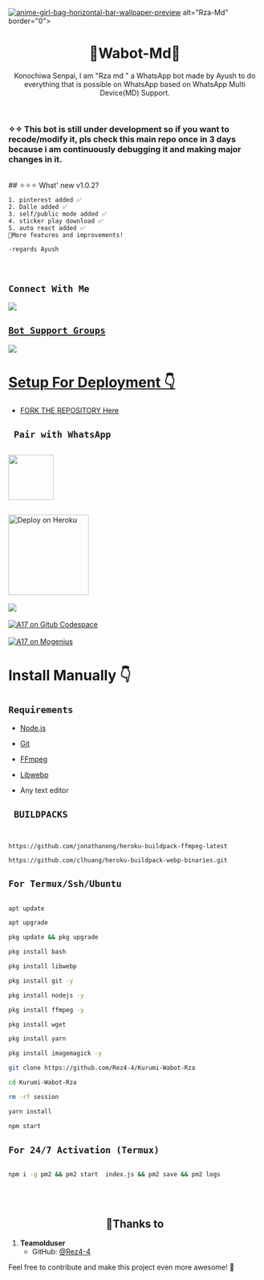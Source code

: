 <a href="https://ibb.co/ygKJyM6"><img src="https://i.ibb.co/sscrwDK/anime-girl-bag-horizontal-bar-wallpaper-preview.jpg" alt="anime-girl-bag-horizontal-bar-wallpaper-preview" border="0"></a> alt="Rza-Md" border="0"></a>
<h1 align="center">📝Wabot-Md📝<br></h1>

<p align="center"> 
  Konochiwa Senpai, I am "Rza md " a WhatsApp bot made by Ayush to do everything that is possible on WhatsApp based on WhatsApp Multi Device(MD) Support.
</p>
</br>

### ✧✧ This bot is still under development so if you want to recode/modify it, pls check this main repo once in 3 days because i am continuously debugging it and making major changes in it.
</br>
## ✧✧✧ What' new v1.0.2?

```
1. pinterest added ✅️
2. Dalle added ✅️
3. self/public mode added ✅️
4. sticker play download ✅️
5. auto react added ✅️
🔻More features and improvements!

-regards Ayush
```
</br>

## ```Connect With Me```

<p align="center">

<a href="https://api.whatsapp.com/send?phone=6283847334166&text=𝘩𝘦𝘭𝘭𝘰+𝘮𝘢𝘴𝘵𝘦𝘳"><img src="https://img.shields.io/badge/Contact Ayush-25D366?style=for-the-badge&logo=whatsapp&logoColor=white" />

</p>



## ```Bot Support Groups```
<p align="center">

<a href="https://chat.whatsapp.com/LBrZKtCpy7X1hZok3VyCNi"><img src="https://img.shields.io/badge/Join support group-25D366?style=for-the-badge&logo=whatsapp&logoColor=white" />

</p>


# Setup For Deployment 👇

- FORK THE REPOSITORY [Here](https://github.com/Rez4-4)


## ` Pair with WhatsApp`
<h2 align="left">  <a href="https://maria-pair-riders004.koyeb.app/"><img src="https://play-lh.googleusercontent.com/901aMQFFnVoX2T-YuJmTIwpPve_SUgMv_QSyzMSPtAqt_l0CyXN1DxfD6xXU0r2f9iM=w240-h480-rw" width="90" />
</a>
</h2>

## 



   



<a href="https://heroku.com/deploy">
    <img src="https://www.herokucdn.com/deploy/button.png" width="160px" alt="Deploy on Heroku" >
    </a>

<br>
<br>
<a href="https://railway.app/new"><img src="https://railway.app/button.svg" />
<br>
<br>
  <a href="https://github.com/codespaces/new"><img title="A17 on Gitub Codespace" src="https://img.shields.io/badge/DEPLOY CODESPACE-h?color=black&style=for-the-badge&logo=visualstudiocode" />
</a>
  <br>
<br>
  <a href="https://studio.mogenius.com/studio/cloud-space/cloud-space-overview"><img title="A17 on Mogenius" src="https://img.shields.io/badge/DEPLOY MOGENIUS-h?color=blue&style=for-the-badge&logo=genius"></a>
</a>

# Install Manually 👇

## `Requirements`

* [Node.js](https://nodejs.org/en/)

* [Git](https://git-scm.com/downloads)

* [FFmpeg](https://github.com/BtbN/FFmpeg-Builds/releases/download/autobuild-2020-12-08-13-03/ffmpeg-n4.3.1-26-gca55240b8c-win64-gpl-4.3.zip)

* [Libwebp](https://developers.google.com/speed/webp/download)

* Any text editor

## ` BUILDPACKS`

```


https://github.com/jonathanong/heroku-buildpack-ffmpeg-latest

https://github.com/clhuang/heroku-buildpack-webp-binaries.git

```

## `For Termux/Ssh/Ubuntu`

```bash

apt update

apt upgrade

pkg update && pkg upgrade

pkg install bash

pkg install libwebp

pkg install git -y

pkg install nodejs -y 

pkg install ffmpeg -y 

pkg install wget

pkg install yarn

pkg install imagemagick -y

git clone https://github.com/Rez4-4/Kurumi-Wabot-Rza

cd Kurumi-Wabot-Rza

rm -rf session

yarn install

npm start

```

## `For 24/7 Activation (Termux)`

```bash

npm i -g pm2 && pm2 start  index.js && pm2 save && pm2 logs

```
<br>
<br>
 <h2 align="center"> 🔖Thanks to
</h2>

1. **Teamolduser**
   - GitHub: [@Rez4-4](https://github.com/Rez4-4)

Feel free to contribute and make this project even more awesome! 💬
